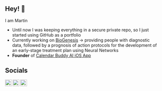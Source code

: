 ## Hey! 👋

I am Martin

- Until now I was keeping everything in a secure private repo, so I just started using GitHub as a portfolio
- Currently working on [BioGenesis](https://www.biogenesistech.com/) → providing people with diagnostic data, followed by a prognosis of action protocols for the development of an early-stage treatment plan using Neural Networks
- **Founder** of [Calendar Buddy AI iOS App](https://www.calendarbuddy.app/)
<!--
###  Calendar Buddy
Check out the app I have developed to help people be more productive

<a href="https://apps.apple.com/sk/app/calendar-buddy-day-planner/id1548197606">
  <img align="left" alt="Martin's App" height="40px" src="https://static.wixstatic.com/media/64d7e6_95afdb9123fc477e889dcf54b00daed6~mv2.png/v1/fill/w_448,h_148,al_c,usm_0.66_1.00_0.01,enc_auto/myappstoreBtn.png" />
</a>

<a href="https://www.producthunt.com/posts/calendar-buddy?utm_source=badge-featured&utm_medium=badge&utm_souce=badge-calendar&#0045;buddy" target="_blank"><img src="https://api.producthunt.com/widgets/embed-image/v1/featured.svg?post_id=301732&theme=light" alt="Calendar&#0032;Buddy - Plan&#0032;your&#0032;time&#0032;and&#0032;achieve&#0032;your&#0032;goals | Product Hunt" height="40px" /></a>
-->

<!--
## Skills
- 🗣 **Languages:** Python, Swift, JS, HTML, CSS, C, Objective-C
- 🌳 **Environments:** VSCode, XCode, Jupyter, PyCharm, WebStorm, Vim, Atom
- 📚🤖 **ML Development:** Tensor Flow, PyTorch Numpy, Keras, Pandas, MatLib, MatPlotLib...
- 📚📱 **App Development:** UIKit, CocoaPods, CoreData, Firebase, UserNotifications, JTAppleCalendar, EventKit, HealthKit, MapKit, CoreLocation, AVFoundation, AdSupport, FBSDKCoreKit, StoreKit, RevenueCat...
- 👾 **Tech Knowledge:**  ML, Neural Networks, App Dev, Web Dev, Software Dev, Linux, Kali-Linux
- 🎨 **Design:** Photoshop, Affinity Designer, Photoshop, Figma, WIX
-->

##  Socials

<!-- Links to my social media accounts -->

<a href="https://www.linkedin.com/in/martin-michalko-9b2369138/">
  <img align="left" alt="Martin's LinkedIn" width="22px" src="https://raw.githubusercontent.com/peterthehan/peterthehan/master/assets/linkedin.svg" />
</a>
<a href="https://twitter.com/_martinmichalko">
  <img align="left" alt="Martin's Twitter" width="22px" src="https://raw.githubusercontent.com/peterthehan/peterthehan/master/assets/twitter.svg" />
</a>
<a href="https://www.instagram.com/_martinmichalko/">
  <img align="left" alt="Martin's Instagram" width="22px" src="https://raw.githubusercontent.com/hussainweb/hussainweb/main/icons/instagram.png" />
</a>
<br />
<!--
###  Stats
🚧 under construction 🚧


p align="center"> <img src="https://github-readme-stats.vercel.app/api?username=martinus1&show_icons=true&theme=gotham" alt="martinus1" /> -->


